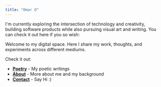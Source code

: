 ```yaml
---
title: "Omar O"
---
```


I'm currently exploring the intersection of technology and creativity, building software products while also pursuing visual art and writing. You can check it out here if you so wish:

Welcome to my digital space. Here I share my work, thoughts, and experiments across different mediums.

Check it out:
- **[Poetry](/poetry/)** - My poetic writings
- **[About](/about/)** - More about me and my background  
- **[Contact](/contact/)** - Say Hi :)

